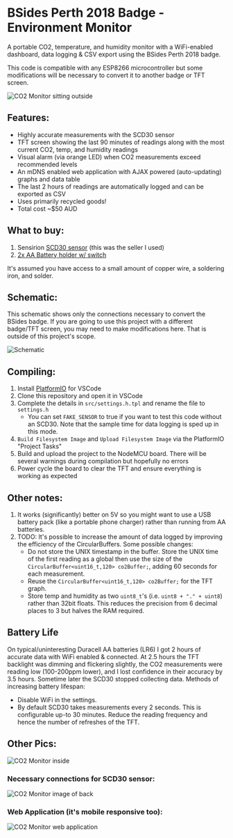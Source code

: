 # BSides Perth 2018 Badge - Environment Monitor

A portable CO2, temperature, and humidity monitor with a WiFi-enabled dashboard, data logging & CSV export using the BSides Perth 2018 badge.

This code is compatible with any ESP8266 microcontroller but some modifications will be necessary to convert it to another badge or TFT screen.

![CO2 Monitor sitting outside](github_pics/outside.jpg)

## Features:
* Highly accurate measurements with the SCD30 sensor
* TFT screen showing the last 90 minutes of readings along with the most current CO2, temp, and humidity readings
* Visual alarm (via orange LED) when CO2 measurements exceed recommended levels
* An mDNS enabled web application with AJAX powered (auto-updating) graphs and data table
* The last 2 hours of readings are automatically logged and can be exported as CSV
* Uses primarily recycled goods!
* Total cost ~$50 AUD

## What to buy:
1. Sensirion [SCD30 sensor](https://www.aliexpress.com/item/1005001392172293.html) (this was the seller I used)
2. [2x AA Battery holder w/ switch](https://www.jaycar.com.au/2aa-switched-battery-enclosure/p/PH9280)

It's assumed you have access to a small amount of copper wire, a soldering iron, and solder.

## Schematic:

This schematic shows only the connections necessary to convert the BSides badge. If you are going to use this project with a different badge/TFT screen, you may need to make modifications here. That is outside of this project's scope.

![Schematic](github_pics/schematic.png)

## Compiling:
1. Install [PlatformIO](https://docs.platformio.org/en/latest/integration/ide/vscode.html#installation) for VSCode
2. Clone this repository and open it in VSCode
3. Complete the details in `src/settings.h.tpl` and rename the file to `settings.h`
    * You can set `FAKE_SENSOR` to true if you want to test this code without an SCD30. Note that the sample time for data logging is sped up in this mode.
4. `Build Filesystem Image` and `Upload Filesystem Image` via the PlatformIO "Project Tasks"
5. Build and upload the project to the NodeMCU board. There will be several warnings during compilation but hopefully no errors
6. Power cycle the board to clear the TFT and ensure everything is working as expected

## Other notes:
1. It works (significantly) better on 5V so you might want to use a USB battery pack (like a portable phone charger) rather than running from AA batteries.
2. TODO: It's possible to increase the amount of data logged by improving the efficiency of the CircularBuffers. Some possible changes:
    * Do not store the UNIX timestamp in the buffer. Store the UNIX time of the first reading as a global then use the size of the `CircularBuffer<uint16_t,120> co2Buffer;`, adding 60 seconds for each measurement.
    * Reuse the `CircularBuffer<uint16_t,120> co2Buffer;` for the TFT graph.
    * Store temp and humidity as two `uint8_t`'s (i.e. `uint8 + "." + uint8`) rather than 32bit floats. This reduces the precision from 6 decimal places to 3 but halves the RAM required.

## Battery Life

On typical/uninteresting Duracell AA batteries (LR6) I got 2 hours of accurate data with WiFi enabled & connected. At 2.5 hours the TFT backlight was dimming and flickering slightly, the CO2 measurements were reading low (100-200ppm lower), and I lost confidence in their accuracy by 3.5 hours. Sometime later the SCD30 stopped collecting data. Methods of increasing battery lifespan:
* Disable WiFi in the settings.
* By default SCD30 takes measurements every 2 seconds. This is configurable up-to 30 minutes. Reduce the reading frequency and hence the number of refreshes of the TFT.

## Other Pics:
![CO2 Monitor inside](github_pics/inside.jpg)

### Necessary connections for SCD30 sensor:
![CO2 Monitor image of back](github_pics/back.jpg)

### Web Application (it's mobile responsive too):
![CO2 Monitor web application](github_pics/dashboard.png)